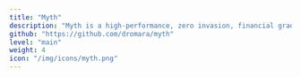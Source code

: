 ```yaml
---
title: "Myth"
description: "Myth is a high-performance, zero invasion, financial grade distributed transaction solution. At present, it mainly provides support for flexible transactions, including TCC, TAC (automatic generation of rollback SQL) solutions, and will support Xa and other solutions in the future."
github: "https://github.com/dromara/myth"
level: "main"
weight: 4
icon: "/img/icons/myth.png"
---
```


